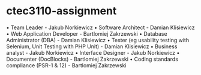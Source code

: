 # ctec3110-assignment

• Team Leader - Jakub Norkiewicz
• Software Architect - Damian Klisiewicz
• Web Application Developer - Bartlomiej Zakrzewski
• Database Administrator (DBA) - Damian Klisiewicz
• Tester (eg usability testing with Selenium, Unit Testing with PHP Unit) - Damian Klisiewicz
• Business analyst - Jakub Norkiewicz
• Interface Designer - Jakub Norkiewicz
• Documenter (DocBlocks) - Bartlomiej Zakrzewski
• Coding standards compliance (PSR-1 & 12) - Bartlomiej Zakrzewski
